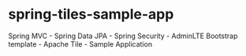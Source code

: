 # spring-tiles-sample-app
Spring MVC - Spring Data JPA - Spring Security - AdminLTE Bootstrap template - Apache Tile - Sample Application
